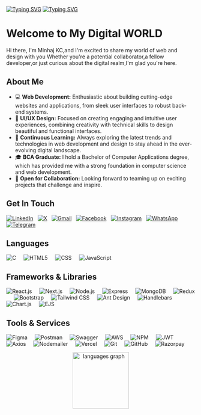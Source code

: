 
[![Typing SVG](https://readme-typing-svg.demolab.com?font=Fira+Code&weight=700&duration=1000&pause=1000&width=435&height=33&lines=hello+world%2C+I'm+Minhaj+Kc)](https://git.io/typing-svg)
[![Typing SVG](https://readme-typing-svg.demolab.com?font=Fira+Code&weight=700&size=30&duration=1000&pause=1000&color=F75C7D&background=CB81FF00&vCenter=true&width=435&lines=MERN+Stack+Developer;UI+UX+Designer)](https://git.io/typing-svg)

# Welcome to My Digital WORLD
Hi there, I'm Minhaj KC,and I'm excited to share my world of web and design with you Whether you're a potential collaborator,a fellow developer,or just curious about the digital realm,I'm glad you're here.
## About Me
- 💻 **Web Development:** Enthusiastic about building cutting-edge websites and applications, from sleek user interfaces to robust back-end systems.
- 🎨 **UI/UX Design:** Focused on creating engaging and intuitive user experiences, combining creativity with technical skills to design beautiful and functional interfaces.
- 🚀 **Continuous Learning:** Always exploring the latest trends and technologies in web development and design to stay ahead in the ever-evolving digital landscape.
- 🎓 **BCA Graduate:** I hold a Bachelor of Computer Applications degree, which has provided me with a strong foundation in computer science and web development.
- 🤝 **Open for Collaboration:** Looking forward to teaming up on exciting projects that challenge and inspire.

##  Get In Touch
[![LinkedIn](https://img.shields.io/badge/LinkedIn-%230077B5.svg?logo=linkedin&logoColor=white)](https://www.linkedin.com/in/minhaj-kc-a7b118308) &nbsp;&nbsp;[![X](https://img.shields.io/badge/X-black.svg?logo=X&logoColor=white)](https://x.com/@minhaj_kc) 
&nbsp;&nbsp;[![Gmail](https://img.shields.io/badge/Gmail-%23D14836.svg?logo=Gmail&logoColor=white)](mailto:minhajvvo@gmail.com)
&nbsp;&nbsp;[![Facebook](https://img.shields.io/badge/Facebook-%231877F2.svg?logo=Facebook&logoColor=white)](https://facebook.com/muhammedminhaj.kc) 
&nbsp;&nbsp;[![Instagram](https://img.shields.io/badge/Instagram-%23E4405F.svg?logo=Instagram&logoColor=white)](https://instagram.com/minhaj.kc)
&nbsp;&nbsp;[![WhatsApp](https://img.shields.io/badge/WhatsApp-25D366?logo=whatsapp&logoColor=white)](https://wa.me/7034936080)
&nbsp;&nbsp;[![Telegram](https://img.shields.io/badge/Telegram-0088cc?logo=telegram&logoColor=white)](https://telegram.me/Minhajkc)

## Languages
![C](https://img.shields.io/badge/c-black?style=flat-square&logo=c&logoColor=white&labelColor=black)&nbsp;&nbsp;&nbsp;&nbsp;
![HTML5](https://img.shields.io/badge/html5-black?style=flat-square&logo=html5&logoColor=white&labelColor=black)&nbsp;&nbsp;&nbsp;&nbsp;
![CSS](https://img.shields.io/badge/css-black?style=flat-square&logo=css3&logoColor=white&labelColor=black)&nbsp;&nbsp;&nbsp;&nbsp;
![JavaScript](https://img.shields.io/badge/javascript-black?style=flat-square&logo=javascript&logoColor=white&labelColor=black)&nbsp;&nbsp;&nbsp;&nbsp;
## Frameworks & Libraries
![React.js](https://img.shields.io/badge/react%20js-black?style=flat-square&logo=react&logoColor=white&labelColor=black)&nbsp;&nbsp;&nbsp;&nbsp;
![Next.js](https://img.shields.io/badge/next%20js-black?style=flat-square&logo=next.js&logoColor=white&labelColor=black)&nbsp;&nbsp;&nbsp;&nbsp;
![Node.js](https://img.shields.io/badge/node%20js-black?style=flat-square&logo=node.js&logoColor=white&labelColor=black)&nbsp;&nbsp;&nbsp;&nbsp;
![Express](https://img.shields.io/badge/express-black?style=flat-square&logo=express&logoColor=white&labelColor=black)&nbsp;&nbsp;&nbsp;&nbsp;
![MongoDB](https://img.shields.io/badge/mongodb-black?style=flat-square&logo=mongodb&logoColor=white&labelColor=black)&nbsp;&nbsp;&nbsp;&nbsp;
![Redux](https://img.shields.io/badge/redux-black?style=flat-square&logo=redux&logoColor=white&labelColor=black)&nbsp;&nbsp;&nbsp;&nbsp;
![Bootstrap](https://img.shields.io/badge/bootstrap-black?style=flat-square&logo=bootstrap&logoColor=white&labelColor=black)&nbsp;&nbsp;&nbsp;&nbsp;
![Tailwind CSS](https://img.shields.io/badge/tailwind%20css-black?style=flat-square&logo=tailwind-css&logoColor=white&labelColor=black)&nbsp;&nbsp;&nbsp;&nbsp;
![Ant Design](https://img.shields.io/badge/ant%20design-black?style=flat-square&logo=ant-design&logoColor=white&labelColor=black)&nbsp;&nbsp;&nbsp;&nbsp;
![Handlebars](https://img.shields.io/badge/handlebars-black?style=flat-square&logo=handlebars.js&logoColor=white&labelColor=black)&nbsp;&nbsp;&nbsp;&nbsp;
![Chart.js](https://img.shields.io/badge/chart%20js-black?style=flat-square&logo=chart.js&logoColor=white&labelColor=black)&nbsp;&nbsp;&nbsp;&nbsp;
![EJS](https://img.shields.io/badge/ejs-black?style=flat-square&logo=ejs&logoColor=white&labelColor=black)&nbsp;&nbsp;&nbsp;&nbsp;
## Tools & Services
![Figma](https://img.shields.io/badge/figma-black?style=flat-square&logo=figma&logoColor=white&labelColor=black)&nbsp;&nbsp;&nbsp;&nbsp;
![Postman](https://img.shields.io/badge/postman-black?style=flat-square&logo=postman&logoColor=white&labelColor=black)&nbsp;&nbsp;&nbsp;&nbsp;
![Swagger](https://img.shields.io/badge/swagger-black?style=flat-square&logo=swagger&logoColor=white&labelColor=black)&nbsp;&nbsp;&nbsp;&nbsp;
![AWS](https://img.shields.io/badge/aws-black?style=flat-square&logo=amazon-aws&logoColor=white&labelColor=black)&nbsp;&nbsp;&nbsp;&nbsp;
![NPM](https://img.shields.io/badge/npm-black?style=flat-square&logo=npm&logoColor=white&labelColor=black)&nbsp;&nbsp;&nbsp;&nbsp;
![JWT](https://img.shields.io/badge/jwt-black?style=flat-square&logo=json-web-tokens&logoColor=white&labelColor=black)&nbsp;&nbsp;&nbsp;&nbsp;
![Axios](https://img.shields.io/badge/axios-black?style=flat-square&logo=axios&logoColor=white&labelColor=black)&nbsp;&nbsp;&nbsp;&nbsp;
![Nodemailer](https://img.shields.io/badge/nodemailer-black?style=flat-square&logo=nodemailer&logoColor=white&labelColor=black)&nbsp;&nbsp;&nbsp;&nbsp;
![Vercel](https://img.shields.io/badge/vercel-black?style=flat-square&logo=vercel&logoColor=white&labelColor=black)&nbsp;&nbsp;&nbsp;&nbsp;
![Git](https://img.shields.io/badge/git-black?style=flat-square&logo=git&logoColor=white&labelColor=black)&nbsp;&nbsp;&nbsp;&nbsp;
![GitHub](https://img.shields.io/badge/github-black?style=flat-square&logo=github&logoColor=white&labelColor=black)&nbsp;&nbsp;&nbsp;&nbsp;
![Razorpay](https://img.shields.io/badge/razorpay-black?style=flat-square&logo=razorpay&logoColor=white&labelColor=black)&nbsp;&nbsp;&nbsp;&nbsp;
<div align="center">


  <img src="https://github-readme-stats.vercel.app/api/top-langs?username=Minhajkc&locale=en&hide_title=false&layout=compact&card_width=320&langs_count=5&theme=dracula&hide_border=false" height="150" alt="languages graph" />
</div>








